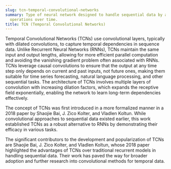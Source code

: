 ```yaml
---
slug: tcn-temporal-convolutional-networks
summary: Type of neural network designed to handle sequential data by applying convolutional
  operations over time.
title: TCN (Temporal Convolutional Networks)
---
```


Temporal Convolutional Networks (TCNs) use convolutional layers, typically with dilated convolutions, to capture temporal dependencies in sequence data. Unlike Recurrent Neural Networks (RNNs), TCNs maintain the same input and output lengths, allowing for more efficient parallel computation and avoiding the vanishing gradient problem often associated with RNNs. TCNs leverage causal convolutions to ensure that the output at any time step only depends on current and past inputs, not future ones, making them suitable for time series forecasting, natural language processing, and other sequential tasks. The architecture of TCNs involves multiple layers of convolution with increasing dilation factors, which expands the receptive field exponentially, enabling the network to learn long-term dependencies effectively.

The concept of TCNs was first introduced in a more formalized manner in a 2018 paper by Shaojie Bai, J. Zico Kolter, and Vladlen Koltun. While convolutional approaches to sequential data existed earlier, this work established TCNs as a robust alternative to RNNs by demonstrating their efficacy in various tasks.

The significant contributors to the development and popularization of TCNs are Shaojie Bai, J. Zico Kolter, and Vladlen Koltun, whose 2018 paper highlighted the advantages of TCNs over traditional recurrent models in handling sequential data. Their work has paved the way for broader adoption and further research into convolutional methods for temporal data.